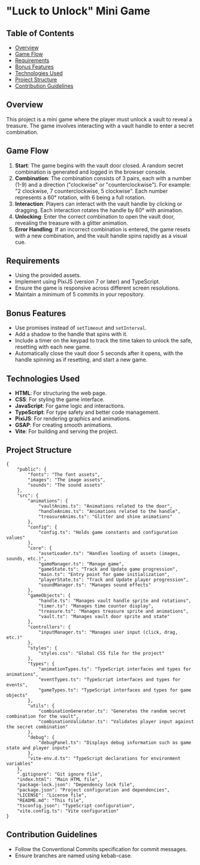 # "Luck to Unlock" Mini Game

## Table of Contents
- [Overview](#overview)
- [Game Flow](#game-flow)
- [Requirements](#requirements)
- [Bonus Features](#bonus-features)
- [Technologies Used](#technologies-used)
- [Project Structure](#project-structure)
- [Contribution Guidelines](#contribution-guidelines)

## Overview
This project is a mini game where the player must unlock a vault to reveal a treasure. The game involves interacting with a vault handle to enter a secret combination.

## Game Flow
1. **Start**: The game begins with the vault door closed. A random secret combination is generated and logged in the browser console.
2. **Combination**: The combination consists of 3 pairs, each with a number (1-9) and a direction ("clockwise" or "counterclockwise"). For example: "2 clockwise, 7 counterclockwise, 5 clockwise". Each number represents a 60° rotation, with 6 being a full rotation.
3. **Interaction**: Players can interact with the vault handle by clicking or dragging. Each interaction rotates the handle by 60° with animation.
4. **Unlocking**: Enter the correct combination to open the vault door, revealing the treasure with a glitter animation.
5. **Error Handling**: If an incorrect combination is entered, the game resets with a new combination, and the vault handle spins rapidly as a visual cue.

## Requirements
- Using the provided assets.
- Implement using PixiJS (version 7 or later) and TypeScript.
- Ensure the game is responsive across different screen resolutions.
- Maintain a minimum of 5 commits in your repository.

## Bonus Features
- Use promises instead of `setTimeout` and `setInterval`.
- Add a shadow to the handle that spins with it.
- Include a timer on the keypad to track the time taken to unlock the safe, resetting with each new game.
- Automatically close the vault door 5 seconds after it opens, with the handle spinning as if resetting, and start a new game.

## Technologies Used
- **HTML**: For structuring the web page.
- **CSS**: For styling the game interface.
- **JavaScript**: For game logic and interactions.
- **TypeScript**: For type safety and better code management.
- **PixiJS**: For rendering graphics and animations.
- **GSAP**: For creating smooth animations.
- **Vite**: For building and serving the project.

## Project Structure
```
{
    "public": {
        "fonts": "The font assets",
        "images": "The image assets",
        "sounds": "The sound assets"
    },
    "src": {
        "animations": {
            "vaultAnims.ts": "Animations related to the door",
            "handleAnims.ts": "Animations related to the handle",
            "treasureAnims.ts": "Glitter and shine animations"
        },
        "config": {
            "config.ts": "Holds game constants and configuration values"
        },
        "core": {
            "assetLoader.ts": "Handles loading of assets (images, sounds, etc.)",
            "gameManager.ts": "Manage game",
            "gameState.ts": "Track and Update game progression",
            "main.ts": "Entry point for game initialization",
            "playerState.ts": "Track and Update player progression",
            "soundManager.ts": "Manages sound effects"
        },
        "gameObjects": {
            "handle.ts": "Manages vault handle sprite and rotations",
            "timer.ts": "Manages time counter display",
            "treasure.ts": "Manages treasure sprite and animations",
            "vault.ts": "Manages vault door sprite and state"
        },
        "controllers": {
            "inputManager.ts": "Manages user input (click, drag, etc.)"
        },
        "styles": {
            "styles.css": "Global CSS file for the project"
        },
        "types": {
            "animationTypes.ts": "TypeScript interfaces and types for animations",
            "eventTypes.ts": "TypeScript interfaces and types for events",
            "gameTypes.ts": "TypeScript interfaces and types for game objects"
        },
        "utils": {
            "combinationGenerator.ts": "Generates the random secret combination for the vault",
            "combinationValidator.ts": "Validates player input against the secret combination"
        },
        "debug": {
            "debugPanel.ts": "Displays debug information such as game state and player inputs"
        },
        "vite-env.d.ts": "TypeScript declarations for environment variables"
    },
    ".gitignore": "Git ignore file",
    "index.html": "Main HTML file",
    "package-lock.json": "Dependency lock file",
    "package.json": "Project configuration and dependencies",
    "LICENSE": "License file",
    "README.md": "This file",
    "tsconfig.json": "TypeScript configuration",
    "vite.config.ts": "Vite configuration"
}
```

## Contribution Guidelines
- Follow the Conventional Commits specification for commit messages.
- Ensure branches are named using kebab-case.
